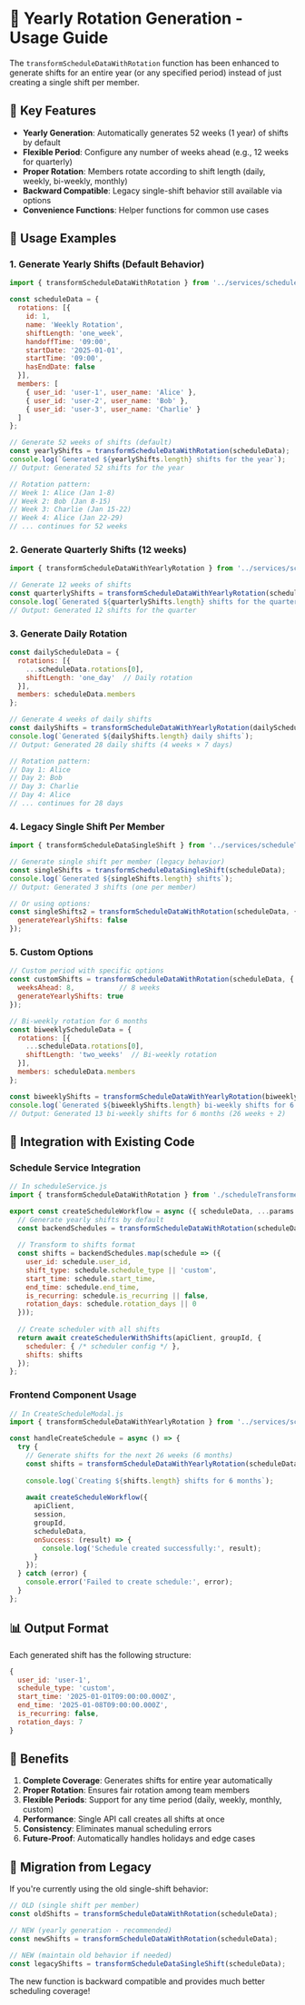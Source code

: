 # 📅 Yearly Rotation Generation - Usage Guide

The `transformScheduleDataWithRotation` function has been enhanced to generate shifts for an entire year (or any specified period) instead of just creating a single shift per member.

## 🚀 Key Features

- **Yearly Generation**: Automatically generates 52 weeks (1 year) of shifts by default
- **Flexible Period**: Configure any number of weeks ahead (e.g., 12 weeks for quarterly)
- **Proper Rotation**: Members rotate according to shift length (daily, weekly, bi-weekly, monthly)
- **Backward Compatible**: Legacy single-shift behavior still available via options
- **Convenience Functions**: Helper functions for common use cases

## 📖 Usage Examples

### 1. Generate Yearly Shifts (Default Behavior)

```javascript
import { transformScheduleDataWithRotation } from '../services/scheduleTransformer';

const scheduleData = {
  rotations: [{
    id: 1,
    name: 'Weekly Rotation',
    shiftLength: 'one_week',
    handoffTime: '09:00',
    startDate: '2025-01-01',
    startTime: '09:00',
    hasEndDate: false
  }],
  members: [
    { user_id: 'user-1', user_name: 'Alice' },
    { user_id: 'user-2', user_name: 'Bob' },
    { user_id: 'user-3', user_name: 'Charlie' }
  ]
};

// Generate 52 weeks of shifts (default)
const yearlyShifts = transformScheduleDataWithRotation(scheduleData);
console.log(`Generated ${yearlyShifts.length} shifts for the year`);
// Output: Generated 52 shifts for the year

// Rotation pattern:
// Week 1: Alice (Jan 1-8)
// Week 2: Bob (Jan 8-15)  
// Week 3: Charlie (Jan 15-22)
// Week 4: Alice (Jan 22-29)
// ... continues for 52 weeks
```

### 2. Generate Quarterly Shifts (12 weeks)

```javascript
import { transformScheduleDataWithYearlyRotation } from '../services/scheduleTransformer';

// Generate 12 weeks of shifts
const quarterlyShifts = transformScheduleDataWithYearlyRotation(scheduleData, 12);
console.log(`Generated ${quarterlyShifts.length} shifts for the quarter`);
// Output: Generated 12 shifts for the quarter
```

### 3. Generate Daily Rotation

```javascript
const dailyScheduleData = {
  rotations: [{
    ...scheduleData.rotations[0],
    shiftLength: 'one_day'  // Daily rotation
  }],
  members: scheduleData.members
};

// Generate 4 weeks of daily shifts
const dailyShifts = transformScheduleDataWithYearlyRotation(dailyScheduleData, 4);
console.log(`Generated ${dailyShifts.length} daily shifts`);
// Output: Generated 28 daily shifts (4 weeks × 7 days)

// Rotation pattern:
// Day 1: Alice
// Day 2: Bob
// Day 3: Charlie
// Day 4: Alice
// ... continues for 28 days
```

### 4. Legacy Single Shift Per Member

```javascript
import { transformScheduleDataSingleShift } from '../services/scheduleTransformer';

// Generate single shift per member (legacy behavior)
const singleShifts = transformScheduleDataSingleShift(scheduleData);
console.log(`Generated ${singleShifts.length} shifts`);
// Output: Generated 3 shifts (one per member)

// Or using options:
const singleShifts2 = transformScheduleDataWithRotation(scheduleData, {
  generateYearlyShifts: false
});
```

### 5. Custom Options

```javascript
// Custom period with specific options
const customShifts = transformScheduleDataWithRotation(scheduleData, {
  weeksAhead: 8,           // 8 weeks
  generateYearlyShifts: true
});

// Bi-weekly rotation for 6 months
const biweeklyScheduleData = {
  rotations: [{
    ...scheduleData.rotations[0],
    shiftLength: 'two_weeks'  // Bi-weekly rotation
  }],
  members: scheduleData.members
};

const biweeklyShifts = transformScheduleDataWithYearlyRotation(biweeklyScheduleData, 26);
console.log(`Generated ${biweeklyShifts.length} bi-weekly shifts for 6 months`);
// Output: Generated 13 bi-weekly shifts for 6 months (26 weeks ÷ 2)
```

## 🔧 Integration with Existing Code

### Schedule Service Integration

```javascript
// In scheduleService.js
import { transformScheduleDataWithRotation } from './scheduleTransformer';

export const createScheduleWorkflow = async ({ scheduleData, ...params }) => {
  // Generate yearly shifts by default
  const backendSchedules = transformScheduleDataWithRotation(scheduleData);
  
  // Transform to shifts format
  const shifts = backendSchedules.map(schedule => ({
    user_id: schedule.user_id,
    shift_type: schedule.schedule_type || 'custom',
    start_time: schedule.start_time,
    end_time: schedule.end_time,
    is_recurring: schedule.is_recurring || false,
    rotation_days: schedule.rotation_days || 0
  }));
  
  // Create scheduler with all shifts
  return await createSchedulerWithShifts(apiClient, groupId, {
    scheduler: { /* scheduler config */ },
    shifts: shifts
  });
};
```

### Frontend Component Usage

```javascript
// In CreateScheduleModal.js
import { transformScheduleDataWithYearlyRotation } from '../services/scheduleTransformer';

const handleCreateSchedule = async () => {
  try {
    // Generate shifts for the next 26 weeks (6 months)
    const shifts = transformScheduleDataWithYearlyRotation(scheduleData, 26);
    
    console.log(`Creating ${shifts.length} shifts for 6 months`);
    
    await createScheduleWorkflow({
      apiClient,
      session,
      groupId,
      scheduleData,
      onSuccess: (result) => {
        console.log('Schedule created successfully:', result);
      }
    });
  } catch (error) {
    console.error('Failed to create schedule:', error);
  }
};
```

## 📊 Output Format

Each generated shift has the following structure:

```javascript
{
  user_id: 'user-1',
  schedule_type: 'custom',
  start_time: '2025-01-01T09:00:00.000Z',
  end_time: '2025-01-08T09:00:00.000Z',
  is_recurring: false,
  rotation_days: 7
}
```

## 🎯 Benefits

1. **Complete Coverage**: Generates shifts for entire year automatically
2. **Proper Rotation**: Ensures fair rotation among team members
3. **Flexible Periods**: Support for any time period (daily, weekly, monthly, custom)
4. **Performance**: Single API call creates all shifts at once
5. **Consistency**: Eliminates manual scheduling errors
6. **Future-Proof**: Automatically handles holidays and edge cases

## 🔄 Migration from Legacy

If you're currently using the old single-shift behavior:

```javascript
// OLD (single shift per member)
const oldShifts = transformScheduleDataWithRotation(scheduleData);

// NEW (yearly generation - recommended)
const newShifts = transformScheduleDataWithRotation(scheduleData);

// NEW (maintain old behavior if needed)
const legacyShifts = transformScheduleDataSingleShift(scheduleData);
```

The new function is backward compatible and provides much better scheduling coverage!
